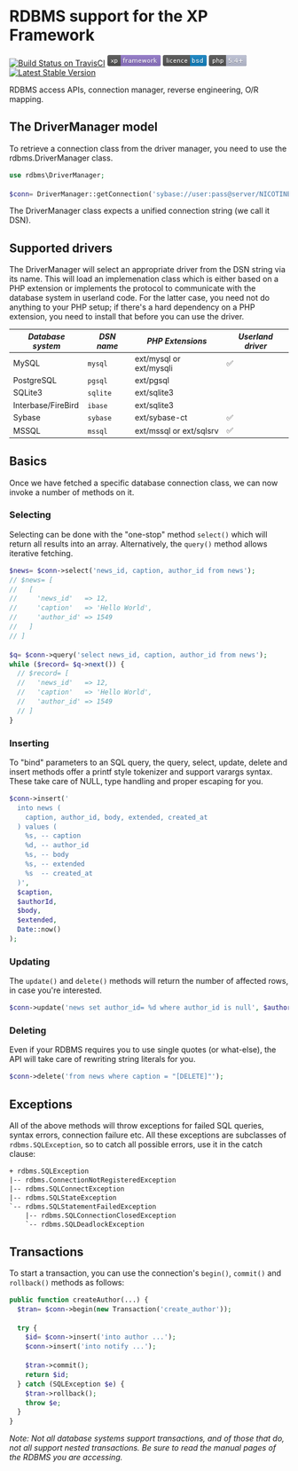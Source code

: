 RDBMS support for the XP Framework
========================================================================

[![Build Status on TravisCI](https://secure.travis-ci.org/xp-framework/rdbms.svg)](http://travis-ci.org/xp-framework/rdbms)
[![XP Framework Mdodule](https://raw.githubusercontent.com/xp-framework/web/master/static/xp-framework-badge.png)](https://github.com/xp-framework/core)
[![BSD Licence](https://raw.githubusercontent.com/xp-framework/web/master/static/licence-bsd.png)](https://github.com/xp-framework/core/blob/master/LICENCE.md)
[![Required PHP 5.4+](https://raw.githubusercontent.com/xp-framework/web/master/static/php-5_4plus.png)](http://php.net/)
[![Latest Stable Version](https://poser.pugx.org/xp-framework/rdbms/version.png)](https://packagist.org/packages/xp-framework/rdbms)

RDBMS access APIs, connection manager, reverse engineering, O/R mapping.

The DriverManager model
-----------------------
To retrieve a connection class from the driver manager, you need to use the rdbms.DriverManager class.

```php
use rdbms\DriverManager;

$conn= DriverManager::getConnection('sybase://user:pass@server/NICOTINE');
```

The DriverManager class expects a unified connection string (we call it DSN).

Supported drivers
-----------------
The DriverManager will select an appropriate driver from the DSN string via its name. This will load an implemenation class which is either based on a PHP extension or implements the protocol to communicate with the database system in userland code. For the latter case, you need not do anything to your PHP setup; if there's a hard dependency on a PHP extension, you need to install that before you can use the driver.

| *Database system*  | *DSN name* | *PHP Extensions*        | *Userland driver*  |
| ------------------ | ---------- | ----------------------- | ------------------ |
| MySQL              | `mysql`    | ext/mysql or ext/mysqli | :white_check_mark: |
| PostgreSQL         | `pgsql`    | ext/pgsql               |                    |
| SQLite3            | `sqlite`   | ext/sqlite3             |                    |
| Interbase/FireBird | `ibase`    | ext/sqlite3             |                    |
| Sybase             | `sybase`   | ext/sybase-ct           | :white_check_mark: |
| MSSQL              | `mssql`    | ext/mssql or ext/sqlsrv | :white_check_mark: |

Basics
------
Once we have fetched a specific database connection class, we can now invoke a number of methods on it.

### Selecting
Selecting can be done with the "one-stop" method `select()` which will return all results into an array. Alternatively, the `query()` method allows iterative fetching.

```php
$news= $conn->select('news_id, caption, author_id from news');
// $news= [
//   [
//     'news_id'   => 12,
//     'caption'   => 'Hello World',
//     'author_id' => 1549
//   ]
// ]

$q= $conn->query('select news_id, caption, author_id from news');
while ($record= $q->next()) {
  // $record= [
  //   'news_id'   => 12,
  //   'caption'   => 'Hello World',
  //   'author_id' => 1549
  // ]
}
```

### Inserting
To "bind" parameters to an SQL query, the query, select, update, delete and insert methods offer a printf style tokenizer and support varargs syntax. These take care of NULL, type handling and proper escaping for you.

```php
$conn->insert('
  into news (
    caption, author_id, body, extended, created_at
  ) values (
    %s, -- caption
    %d, -- author_id
    %s, -- body
    %s, -- extended
    %s  -- created_at
  )',
  $caption,
  $authorId,
  $body,
  $extended,
  Date::now()
);
```

### Updating
The `update()` and `delete()` methods will return the number of affected rows, in case you're interested.

```php
$conn->update('news set author_id= %d where author_id is null', $authorId);
```

### Deleting
Even if your RDBMS requires you to use single quotes (or what-else), the API will take care of rewriting string literals for you.

```php
$conn->delete('from news where caption = "[DELETE]"');
```

Exceptions
----------
All of the above methods will throw exceptions for failed SQL queries, syntax errors, connection failure etc. All these exceptions are subclasses of `rdbms.SQLException`, so to catch all possible errors, use it in the catch clause:


```
+ rdbms.SQLException
|-- rdbms.ConnectionNotRegisteredException
|-- rdbms.SQLConnectException
|-- rdbms.SQLStateException
`-- rdbms.SQLStatementFailedException
    |-- rdbms.SQLConnectionClosedException
    `-- rdbms.SQLDeadlockException
```

Transactions
------------
To start a transaction, you can use the connection's `begin()`, `commit()` and `rollback()` methods as follows:

```php
public function createAuthor(...) {
  $tran= $conn->begin(new Transaction('create_author'));

  try {
    $id= $conn->insert('into author ...');
    $conn->insert('into notify ...');

    $tran->commit();
    return $id;
  } catch (SQLException $e) {
    $tran->rollback();
    throw $e;
  }
}
```

*Note: Not all database systems support transactions, and of those that do, not all support nested transactions. Be sure to read the manual pages of the RDBMS you are accessing.*
